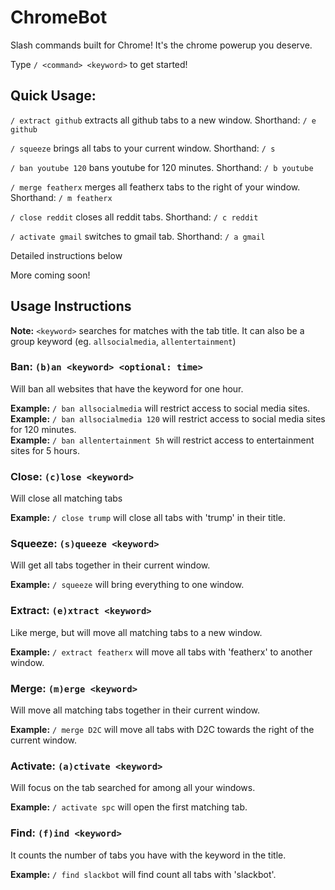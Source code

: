 # ChromeBot
Slash commands built for Chrome! It's the chrome powerup you deserve.

Type `/ <command> <keyword>` to get started! 

## Quick Usage: 
`/ extract github` extracts all github tabs to a new window. Shorthand: `/ e github`

`/ squeeze` brings all tabs to your current window. Shorthand: `/ s`

`/ ban youtube 120` bans youtube for 120 minutes. Shorthand: `/ b youtube`

`/ merge featherx` merges all featherx tabs to the right of your window. Shorthand: `/ m featherx`

`/ close reddit` closes all reddit tabs. Shorthand: `/ c reddit`

`/ activate gmail` switches to gmail tab. Shorthand: `/ a gmail`

Detailed instructions below

More coming soon! 


## Usage Instructions 
**Note:** `<keyword>` searches for matches with the tab title. It can also be a group keyword (eg. `allsocialmedia`, `allentertainment`) 

### Ban: `(b)an <keyword> <optional: time>` 
Will ban all websites that have the keyword for one hour.

**Example:** `/ ban allsocialmedia` will restrict access to social media sites.  
**Example:** `/ ban allsocialmedia 120` will restrict access to social media sites for 120 minutes.  
**Example:** `/ ban allentertainment 5h` will restrict access to entertainment sites for 5 hours.  

### Close: `(c)lose <keyword>` 
Will close all matching tabs

**Example:** `/ close trump` will close all tabs with 'trump' in their title.

### Squeeze: `(s)queeze <keyword>` 
Will get all tabs together in their current window. 

**Example:** `/ squeeze` will bring everything to one window.

### Extract: `(e)xtract <keyword>` 
Like merge, but will move all matching tabs to a new window.

**Example:** `/ extract featherx` will move all tabs with 'featherx' to another window.

### Merge: `(m)erge <keyword>` 
Will move all matching tabs together in their current window. 

**Example:** `/ merge D2C` will move all tabs with D2C towards the right of the current window. 

### Activate: `(a)ctivate <keyword>` 
Will focus on the tab searched for among all your windows.

**Example:** `/ activate spc` will open the first matching tab.

### Find: `(f)ind <keyword>` 
It counts the number of tabs you have with the keyword in the title.

**Example:** `/ find slackbot` will find count all tabs with 'slackbot'.
